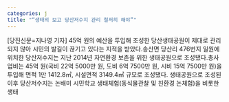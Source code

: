 ```yaml
---
categories: j
title: "“생태의 보고 당산저수지 관리 철저히 해야”"
---
```

[당진신문=지나영 기자] 45억 원의 예산을 투입해 조성한 당산생태공원이 제대로 관리되지 않아 시민의 발길이 끊기고 있다는 지적을 받았다.송산면 당산리 476번지 일원에 위치한 당산저수지는 지난 2014년 자연환경 보존을 위한 생태공원으로 조성됐다.총사업비는 45억 원(국비 22억 5000만 원, 도비 6억 7500만 원, 시비 15억 7500만 원)을 투입해 면적 1만 1412.8㎡, 시설면적 3149.4㎡ 규모로 조성됐다. 생태공원으로 조성된 이후 당산저수지는 논배미 시민학교 생태체험(동식물관찰 및 친환경 논체험)을 비롯한 생태